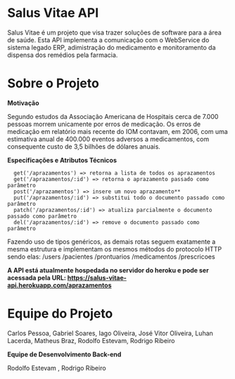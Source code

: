 # Salus Vitae API 

  Salus Vitae é um projeto que visa trazer soluções de software para a área de saúde. Esta API implementa a comunicação com o WebService
  do sistema legado ERP, adimistração do medicamento e monitoramento da dispensa dos remédios pela farmacia.
  
# Sobre o Projeto 
**Motivação**  

  Segundo estudos da Associação Americana de Hospitais cerca de 7.000 pessoas morrem unicamente por erros de medicação. Os erros de     medicação em relatório mais recente do IOM contavam, em 2006, com uma estimativa anual de 400.000 eventos adversos a medicamentos, com consequente custo de 3,5 bilhões de dólares anuais.

**Especificações e Atributos Técnicos**

      get('/aprazamentos') => retorna a lista de todos os aprazamentos
      get('/aprazamentos/:id') => retorna o aprazamento passado como parâmetro
      post('/aprazamentos') => insere um novo aprazamento** 
      put('/aprazamentos/:id') => substitui todo o documento passado como parâmetro
      patch('/aprazamentos/:id') => atualiza parcialmente o documento passado como parâmetro
      del('/aprazamentos/:id') => remove o documento passado como parâmetro
      
 Fazendo uso de tipos genéricos, as demais rotas seguem exatamente a mesma estrutura e implementam os mesmos métodos do protocolo HTTP    sendo elas: /users  /pacientes /prontuarios /medicamentos  /prescricoes 
 
 **A API está atualmente hospedada no servidor do heroku e pode ser acessada pela URL: https://salus-vitae-api.herokuapp.com/aprazamentos**
              
 
 # Equipe do Projeto
 
  Carlos Pessoa, Gabriel Soares, Iago Oliveira, José Vitor Oliveira, Luhan Lacerda, Matheus Braz, Rodolfo Estevam, Rodrigo Ribeiro 
  
  **Equipe de Desenvolvimento Back-end**
  
  Rodolfo Estevam ,  Rodrigo Ribeiro 
  
